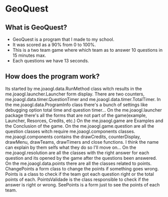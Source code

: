 GeoQuest
========

What is GeoQuest?
--------
- GeoQuest is a program that I made to my school.
- It was scored as a 90% from 0 to 100%.
- This is a two team game where which team as to answer 10 questions in 15 minutes max.
- Each questions we have 13 seconds.


How does the program work?
--------
Its started by me.joaogl.data.RunMethod class witch results in the me.joaogl.launcher.Launcher form display.
There are two counters, me.joaogl.data.timer.QuestionTimer and me.joaogl.data.timer.TotalTimer.
In the me.joaogl.data.ProgramInfo class there's a bunch of settings like debugging option total time and question timer...
On the me.joaogl.launcher package there's all the forms that are not part of the game(example, Launcher, Resorces, Credits, etc.)
On the me.joaogl.game are Examples and the Conclusion of the game.
On the me.joaogl.game.question are all the question classes witch require me.joaogl.components classes.
me.joaogl.components contains the drawCredits, counterDisplay, drawMenu, drawTeams, drawTimers and close functions.
I think the name can explain by them selfs what they do so I'll move on...
On the me.joaogl.resolution are all the classes with the right answer for each question and its opened by the game after the questions been answered.
On the me.joaogl.data.points there are all the classes related to points.
ChangePoints a form class to change the points if something goes wrong.
Points is a class to check if the team got each question right or the total points of each.
PointsValidade is the class responsible to check if the answer is right or wrong.
SeePoints is a form just to see the points of each team.
